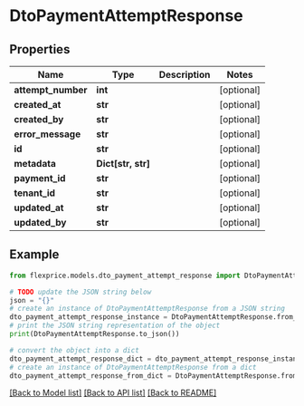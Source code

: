 # DtoPaymentAttemptResponse


## Properties

Name | Type | Description | Notes
------------ | ------------- | ------------- | -------------
**attempt_number** | **int** |  | [optional] 
**created_at** | **str** |  | [optional] 
**created_by** | **str** |  | [optional] 
**error_message** | **str** |  | [optional] 
**id** | **str** |  | [optional] 
**metadata** | **Dict[str, str]** |  | [optional] 
**payment_id** | **str** |  | [optional] 
**tenant_id** | **str** |  | [optional] 
**updated_at** | **str** |  | [optional] 
**updated_by** | **str** |  | [optional] 

## Example

```python
from flexprice.models.dto_payment_attempt_response import DtoPaymentAttemptResponse

# TODO update the JSON string below
json = "{}"
# create an instance of DtoPaymentAttemptResponse from a JSON string
dto_payment_attempt_response_instance = DtoPaymentAttemptResponse.from_json(json)
# print the JSON string representation of the object
print(DtoPaymentAttemptResponse.to_json())

# convert the object into a dict
dto_payment_attempt_response_dict = dto_payment_attempt_response_instance.to_dict()
# create an instance of DtoPaymentAttemptResponse from a dict
dto_payment_attempt_response_from_dict = DtoPaymentAttemptResponse.from_dict(dto_payment_attempt_response_dict)
```
[[Back to Model list]](../README.md#documentation-for-models) [[Back to API list]](../README.md#documentation-for-api-endpoints) [[Back to README]](../README.md)


